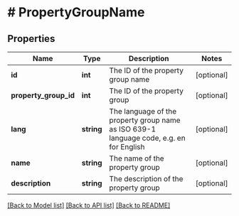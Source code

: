 # # PropertyGroupName

## Properties

Name | Type | Description | Notes
------------ | ------------- | ------------- | -------------
**id** | **int** | The ID of the property group name | [optional] 
**property_group_id** | **int** | The ID of the property group | [optional] 
**lang** | **string** | The language of the property group name as ISO 639-1 language code, e.g. en for English | [optional] 
**name** | **string** | The name of the property group | [optional] 
**description** | **string** | The description of the property group | [optional] 

[[Back to Model list]](../../README.md#documentation-for-models) [[Back to API list]](../../README.md#documentation-for-api-endpoints) [[Back to README]](../../README.md)


